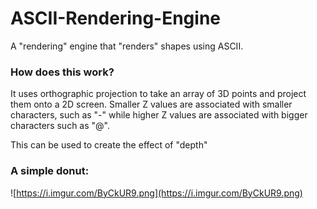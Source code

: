# ASCII-Rendering-Engine
A "rendering" engine that "renders" shapes using ASCII.

### How does this work?

It uses orthographic projection to take an array of 3D points and project them onto a 2D screen. 
Smaller Z values are associated with smaller characters, such as "-" while higher Z values are associated with bigger characters such as "@". 

This can be used to create the effect of "depth" 

### A simple donut: 
![https://i.imgur.com/ByCkUR9.png](https://i.imgur.com/ByCkUR9.png)
